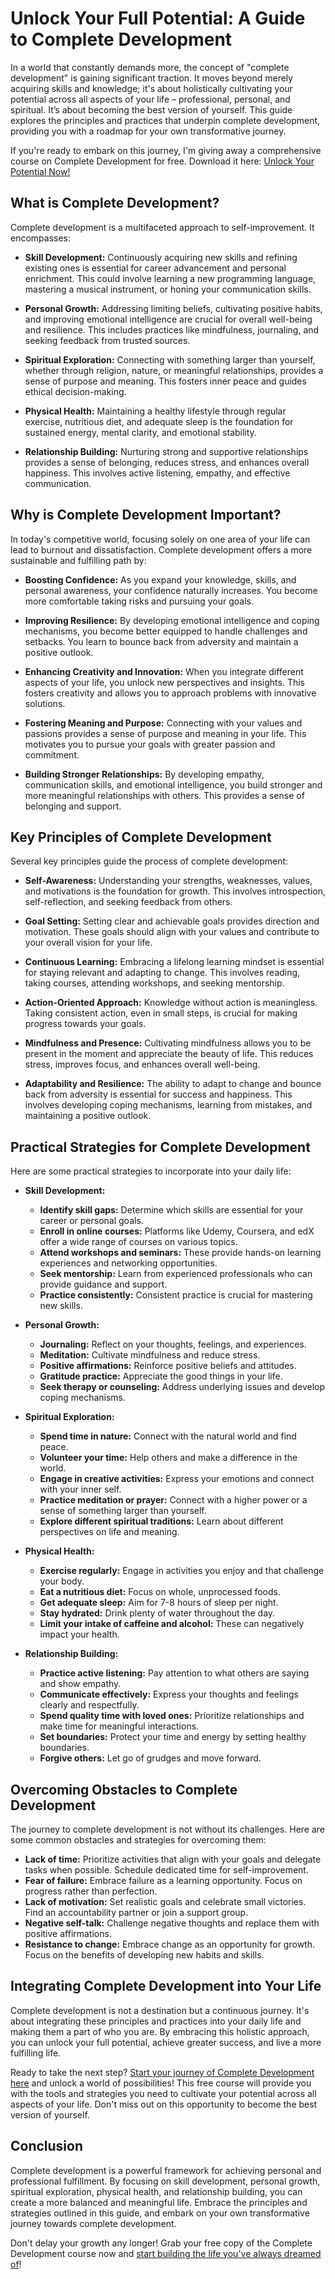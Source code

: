 # Unlock Your Full Potential: A Guide to Complete Development

In a world that constantly demands more, the concept of "complete development" is gaining significant traction. It moves beyond merely acquiring skills and knowledge; it's about holistically cultivating your potential across all aspects of your life – professional, personal, and spiritual. It’s about becoming the best version of yourself. This guide explores the principles and practices that underpin complete development, providing you with a roadmap for your own transformative journey.

If you're ready to embark on this journey, I'm giving away a comprehensive course on Complete Development for free. Download it here: [Unlock Your Potential Now!](https://udemywork.com/complete-development)

## What is Complete Development?

Complete development is a multifaceted approach to self-improvement. It encompasses:

*   **Skill Development:** Continuously acquiring new skills and refining existing ones is essential for career advancement and personal enrichment. This could involve learning a new programming language, mastering a musical instrument, or honing your communication skills.

*   **Personal Growth:** Addressing limiting beliefs, cultivating positive habits, and improving emotional intelligence are crucial for overall well-being and resilience. This includes practices like mindfulness, journaling, and seeking feedback from trusted sources.

*   **Spiritual Exploration:** Connecting with something larger than yourself, whether through religion, nature, or meaningful relationships, provides a sense of purpose and meaning. This fosters inner peace and guides ethical decision-making.

*   **Physical Health:** Maintaining a healthy lifestyle through regular exercise, nutritious diet, and adequate sleep is the foundation for sustained energy, mental clarity, and emotional stability.

*   **Relationship Building:** Nurturing strong and supportive relationships provides a sense of belonging, reduces stress, and enhances overall happiness. This involves active listening, empathy, and effective communication.

## Why is Complete Development Important?

In today's competitive world, focusing solely on one area of your life can lead to burnout and dissatisfaction. Complete development offers a more sustainable and fulfilling path by:

*   **Boosting Confidence:** As you expand your knowledge, skills, and personal awareness, your confidence naturally increases. You become more comfortable taking risks and pursuing your goals.

*   **Improving Resilience:** By developing emotional intelligence and coping mechanisms, you become better equipped to handle challenges and setbacks. You learn to bounce back from adversity and maintain a positive outlook.

*   **Enhancing Creativity and Innovation:** When you integrate different aspects of your life, you unlock new perspectives and insights. This fosters creativity and allows you to approach problems with innovative solutions.

*   **Fostering Meaning and Purpose:** Connecting with your values and passions provides a sense of purpose and meaning in your life. This motivates you to pursue your goals with greater passion and commitment.

*   **Building Stronger Relationships:** By developing empathy, communication skills, and emotional intelligence, you build stronger and more meaningful relationships with others. This provides a sense of belonging and support.

## Key Principles of Complete Development

Several key principles guide the process of complete development:

*   **Self-Awareness:** Understanding your strengths, weaknesses, values, and motivations is the foundation for growth. This involves introspection, self-reflection, and seeking feedback from others.

*   **Goal Setting:** Setting clear and achievable goals provides direction and motivation. These goals should align with your values and contribute to your overall vision for your life.

*   **Continuous Learning:** Embracing a lifelong learning mindset is essential for staying relevant and adapting to change. This involves reading, taking courses, attending workshops, and seeking mentorship.

*   **Action-Oriented Approach:** Knowledge without action is meaningless. Taking consistent action, even in small steps, is crucial for making progress towards your goals.

*   **Mindfulness and Presence:** Cultivating mindfulness allows you to be present in the moment and appreciate the beauty of life. This reduces stress, improves focus, and enhances overall well-being.

*   **Adaptability and Resilience:** The ability to adapt to change and bounce back from adversity is essential for success and happiness. This involves developing coping mechanisms, learning from mistakes, and maintaining a positive outlook.

## Practical Strategies for Complete Development

Here are some practical strategies to incorporate into your daily life:

*   **Skill Development:**

    *   **Identify skill gaps:** Determine which skills are essential for your career or personal goals.
    *   **Enroll in online courses:** Platforms like Udemy, Coursera, and edX offer a wide range of courses on various topics.
    *   **Attend workshops and seminars:** These provide hands-on learning experiences and networking opportunities.
    *   **Seek mentorship:** Learn from experienced professionals who can provide guidance and support.
    *   **Practice consistently:** Consistent practice is crucial for mastering new skills.

*   **Personal Growth:**

    *   **Journaling:** Reflect on your thoughts, feelings, and experiences.
    *   **Meditation:** Cultivate mindfulness and reduce stress.
    *   **Positive affirmations:** Reinforce positive beliefs and attitudes.
    *   **Gratitude practice:** Appreciate the good things in your life.
    *   **Seek therapy or counseling:** Address underlying issues and develop coping mechanisms.

*   **Spiritual Exploration:**

    *   **Spend time in nature:** Connect with the natural world and find peace.
    *   **Volunteer your time:** Help others and make a difference in the world.
    *   **Engage in creative activities:** Express your emotions and connect with your inner self.
    *   **Practice meditation or prayer:** Connect with a higher power or a sense of something larger than yourself.
    *   **Explore different spiritual traditions:** Learn about different perspectives on life and meaning.

*   **Physical Health:**

    *   **Exercise regularly:** Engage in activities you enjoy and that challenge your body.
    *   **Eat a nutritious diet:** Focus on whole, unprocessed foods.
    *   **Get adequate sleep:** Aim for 7-8 hours of sleep per night.
    *   **Stay hydrated:** Drink plenty of water throughout the day.
    *   **Limit your intake of caffeine and alcohol:** These can negatively impact your health.

*   **Relationship Building:**

    *   **Practice active listening:** Pay attention to what others are saying and show empathy.
    *   **Communicate effectively:** Express your thoughts and feelings clearly and respectfully.
    *   **Spend quality time with loved ones:** Prioritize relationships and make time for meaningful interactions.
    *   **Set boundaries:** Protect your time and energy by setting healthy boundaries.
    *   **Forgive others:** Let go of grudges and move forward.

## Overcoming Obstacles to Complete Development

The journey to complete development is not without its challenges. Here are some common obstacles and strategies for overcoming them:

*   **Lack of time:** Prioritize activities that align with your goals and delegate tasks when possible. Schedule dedicated time for self-improvement.
*   **Fear of failure:** Embrace failure as a learning opportunity. Focus on progress rather than perfection.
*   **Lack of motivation:** Set realistic goals and celebrate small victories. Find an accountability partner or join a support group.
*   **Negative self-talk:** Challenge negative thoughts and replace them with positive affirmations.
*   **Resistance to change:** Embrace change as an opportunity for growth. Focus on the benefits of developing new habits and skills.

## Integrating Complete Development into Your Life

Complete development is not a destination but a continuous journey. It's about integrating these principles and practices into your daily life and making them a part of who you are. By embracing this holistic approach, you can unlock your full potential, achieve greater success, and live a more fulfilling life.

Ready to take the next step?  [Start your journey of Complete Development here](https://udemywork.com/complete-development) and unlock a world of possibilities! This free course will provide you with the tools and strategies you need to cultivate your potential across all aspects of your life. Don't miss out on this opportunity to become the best version of yourself.

## Conclusion

Complete development is a powerful framework for achieving personal and professional fulfillment. By focusing on skill development, personal growth, spiritual exploration, physical health, and relationship building, you can create a more balanced and meaningful life. Embrace the principles and strategies outlined in this guide, and embark on your own transformative journey towards complete development.

Don't delay your growth any longer! Grab your free copy of the Complete Development course now and [start building the life you've always dreamed of](https://udemywork.com/complete-development)!
